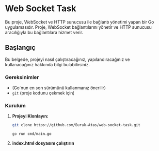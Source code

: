 # Web Socket Task

Bu proje, WebSocket ve HTTP sunucusu ile bağlantı yönetimi yapan bir Go uygulamasıdır. Proje, WebSocket bağlantılarını yönetir ve HTTP sunucusu aracılığıyla bu bağlantılara hizmet verir.

## Başlangıç

Bu belgede, projeyi nasıl çalıştıracağınız, yapılandıracağınız ve kullanacağınız hakkında bilgi bulabilirsiniz.

### Gereksinimler

- (Go'nun en son sürümünü kullanmanız önerilir)
- `git` (proje kodunu çekmek için)

### Kurulum

1. **Projeyi Klonlayın:**

   ```sh
   git clone https://github.com/Burak-Atas/web-socket-task.git
   ```

   ```sh
   go run cmd/main.go
   ```
2. **index.html dosyasını çalıştırın**

   
